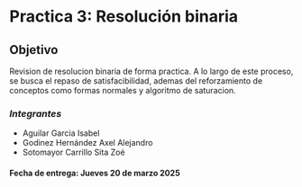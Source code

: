 # Practica 3: Resolución binaria 

## Objetivo
Revision de resolucion binaria de forma practica. A lo largo de este proceso,
se busca el repaso de satisfacibilidad, ademas del reforzamiento de conceptos como formas normales 
y algoritmo de saturacion. 

### *Integrantes*
- Aguilar Garcia Isabel
- Godinez Hernández Axel Alejandro
- Sotomayor Carrillo Sita Zoé

#### Fecha de entrega: Jueves 20 de marzo 2025


